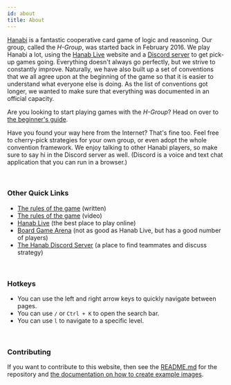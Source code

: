 ```yaml
---
id: about
title: About
---
```


[Hanabi](https://boardgamegeek.com/boardgame/98778/hanabi) is a fantastic cooperative card game of logic and reasoning. Our group, called the *H-Group*, was started back in February 2016. We play Hanabi a lot, using the [Hanab Live](https://hanab.live) website and a [Discord server](https://discord.gg/FADvkJp) to get pick-up games going. Everything doesn't always go perfectly, but we strive to constantly improve. Naturally, we have also built up a set of conventions that we all agree upon at the beginning of the game so that it is easier to understand what everyone else is doing. As the list of conventions got longer, we wanted to make sure that everything was documented in an official capacity.

Are you looking to start playing games with the *H-Group*? Head on over to [the beginner's guide](/docs/beginner).

Have you found your way here from the Internet? That's fine too. Feel free to cherry-pick strategies for your own group, or even adopt the whole convention framework. We enjoy talking to other Hanabi players, so make sure to say hi in the Discord server as well. (Discord is a voice and text chat application that you can run in a browser.)

<br />

### Other Quick Links

- [The rules of the game](https://github.com/Zamiell/hanabi-live/blob/master/docs/RULES.md) (written)
- [The rules of the game](https://www.youtube.com/watch?v=VrFCekQb4nY) (video)
- [Hanab Live](https://hanab.live) (the best place to play online)
- [Board Game Arena](http://boardgamearena.com) (not as good as Hanab Live, but has a good number of players)
- [The Hanab Discord Server](https://discord.gg/FADvkJp) (a place to find teammates and discuss strategy)

<br />

### Hotkeys

- You can use the left and right arrow keys to quickly navigate between pages.
- You can use `/` or `Ctrl + K` to open the search bar.
- You can use `l` to navigate to a specific level.

<br />

### Contributing

If you want to contribute to this website, then see the [README.md](https://github.com/hanabi/hanabi.github.io/blob/main/README.md) for the repository and [the documentation on how to create example images](image-format.md).

